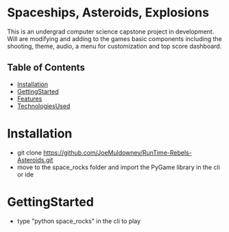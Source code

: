 #  Spaceships, Asteroids, Explosions

This is an undergrad computer science capstone project in development.  Will are modifying and adding to the games basic components including the shooting, theme, audio, a menu for customization and top score dashboard.


##  Table of Contents

- [Installation](#Installation)
- [GettingStarted](#GettingStarted)
- [Features](#Features)
- [TechnologiesUsed](#TechnolgiesUsed)

# Installation
- git clone https://github.com/JoeMuldowney/RunTime-Rebels-Asteroids.git
- move to the space_rocks folder and import the PyGame library in the cli or ide

# GettingStarted
- type "python space_rocks" in the cli to play

